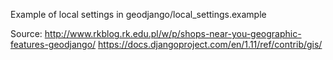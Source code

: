Example of local settings in geodjango/local_settings.example

Source:
http://www.rkblog.rk.edu.pl/w/p/shops-near-you-geographic-features-geodjango/
https://docs.djangoproject.com/en/1.11/ref/contrib/gis/
